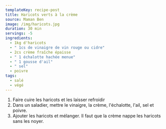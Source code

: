 ```yaml
---
templateKey: recipe-post
title: Haricots verts à la crème
source: Maman Ben
image: /img/haricots.jpg
duration: 30 min
servings: -5
ingredients:
  - 1kg d'haricots
  - " 1cs de vinaigre de vin rouge ou cidre"
  - 2cs crème fraîche épaisse
  - " 1 échalotte hachée menue"
  - " 1 gousse d'ail"
  - " sel"
  - poivre
tags:
  - salé
  - végé
---
```

1. F﻿aire cuire les haricots et les laisser refroidir
2. D﻿ans un saladier, mettre le vinaigre, la crème, l'échalotte, l'ail, sel et poivre.
3. A﻿jouter les haricots et mélanger. Il faut que la crème nappe les haricots sans les noyer.